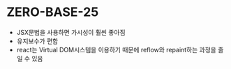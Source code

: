 # ZERO-BASE-25
 - JSX문법을 사용하면 가시성이 훨씬 좋아짐
 - 유지보수가 편함
 - react는 Virtual DOM시스템을 이용하기 때문에 reflow와 repaint하는 과정을 줄일 수 있음